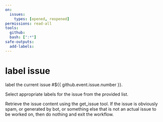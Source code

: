 ```yaml
---
on:
  issues:
    types: [opened, reopened]
permissions: read-all
tools:
  github:
  bash: [":*"]
safe-outputs:
  add-labels:
---
```


# label issue

label the current issue #${{ github.event.issue.number }}.

Select appropriate labels for the issue from the provided list.

Retrieve the issue content using the get_issue tool. If the issue is obviously spam, or generated by bot, or something else that is not an actual issue to be worked on, then do nothing and exit the workflow.